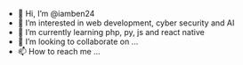 - 👋 Hi, I’m @iamben24
- 👀 I’m interested in web development, cyber security and AI
- 🌱 I’m currently learning php, py, js and react native
- 💞️ I’m looking to collaborate on ...
- 📫 How to reach me ...

<!---
iamben24/iamben24 is a ✨ special ✨ repository because its `README.md` (this file) appears on your GitHub profile.
You can click the Preview link to take a look at your changes.
--->
